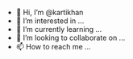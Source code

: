 - 👋 Hi, I’m @kartikhan
- 👀 I’m interested in ...
- 🌱 I’m currently learning ...
- 💞️ I’m looking to collaborate on ...
- 📫 How to reach me ...

<!---
kartikhan/kartikhan is a ✨ special ✨ repository because its `README.md` (this file) appears on your GitHub profile.
You can click the Preview link to take a look at your changes.
--->
